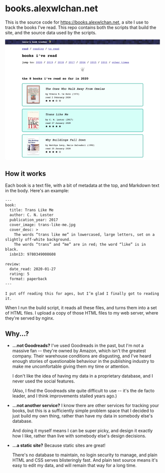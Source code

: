 # books.alexwlchan.net

This is the source code for <https://books.alexwlchan.net>, a site I use to track the books I've read.
This repo contains both the scripts that build the site, and the source data used by the scripts.

![](books_screenshot.png)

## How it works

Each book is a text file, with a bit of metadata at the top, and Markdown text in the body.
Here's an example:

```
---
book:
  title: Trans Like Me
  author: C. N. Lester
  publication_year: 2017
  cover_image: trans-like-me.jpg
  cover_desc: >
    The words “trans like me” in lowercased, large letters, set on a slightly off-white background.
    The words “trans” and “me” are in red; the word “like” is in black.
  isbn13: 9780349008608

review:
  date_read: 2020-01-27
  rating: 5
  format: paperback
---

I put off reading this for ages, but I’m glad I finally got to reading it.
```

When I run the build script, it reads all these files, and turns them into a set of HTML files.
I upload a copy of those HTML files to my web server, where they're served by nginx.

## Why...?

-   **…not Goodreads?**
    I've used Goodreads in the past, but I'm not a massive fan -- they're owned by Amazon, which isn't the greatest company.
    Their warehouse conditions are disgusting, and I've heard enough stories of questionable behaviour in the publishing industry to make me uncomfortable giving them my time or attention.

    I don't like the idea of having my data in a proprietary database, and I never used the social features.

    (Also, I find the Goodreads site quite difficult to use -- it's the de facto leader, and I think improvements stalled years ago.)

-   **…not another service?**
    I know there are other services for tracking your books, but this is a sufficiently simple problem space that I decided to just build my own thing, rather than have my data in somebody else's database.

    And doing it myself means I can be super picky, and design it exactly how I like, rather than live with somebody else's design decisions.

-   **…a static site?**
    Because static sites are great!

    There's no database to maintain, no login security to manage, and plain HTML and CSS serves blisteringly fast.
    And plain text source means it's easy to edit my data, and will remain that way for a long time.
